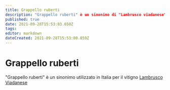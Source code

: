 ```yaml
---
title: Grappello ruberti
description: "Grappello ruberti" è un sinonimo di "Lambrusco viadanese"
published: true
date: 2021-09-28T15:53:03.650Z
tags: 
editor: markdown
dateCreated: 2021-09-28T15:53:00.859Z
---
```


# Grappello ruberti
"Grappello ruberti" è un sinonimo utilizzato in Italia per il vitigno [Lambrusco Viadanese](/vitigni/Italia/bacca-nera/lambrusco-viadanese)